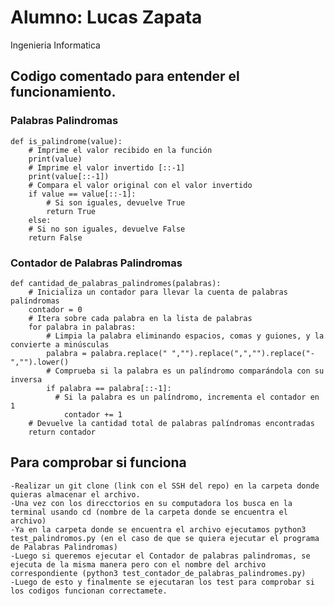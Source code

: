 # Alumno: Lucas Zapata
Ingenieria Informatica
## Codigo comentado para entender el funcionamiento.
### Palabras Palindromas
    def is_palindrome(value):
        # Imprime el valor recibido en la función
        print(value)
        # Imprime el valor invertido [::-1]
        print(value[::-1])
        # Compara el valor original con el valor invertido
        if value == value[::-1]:
            # Si son iguales, devuelve True
            return True
        else:
        # Si no son iguales, devuelve False
        return False
### Contador de Palabras Palindromas
    def cantidad_de_palabras_palindromes(palabras):
        # Inicializa un contador para llevar la cuenta de palabras palíndromas
        contador = 0
        # Itera sobre cada palabra en la lista de palabras
        for palabra in palabras:
            # Limpia la palabra eliminando espacios, comas y guiones, y la convierte a minúsculas
            palabra = palabra.replace(" ","").replace(",","").replace("-","").lower()
            # Comprueba si la palabra es un palíndromo comparándola con su inversa
            if palabra == palabra[::-1]:
              # Si la palabra es un palíndromo, incrementa el contador en 1
                contador += 1
        # Devuelve la cantidad total de palabras palíndromas encontradas
        return contador
## Para comprobar si funciona
    -Realizar un git clone (link con el SSH del repo) en la carpeta donde quieras almacenar el archivo.
    -Una vez con los direcctorios en su computadora los busca en la terminal usando cd (nombre de la carpeta donde se encuentra el archivo)
    -Ya en la carpeta donde se encuentra el archivo ejecutamos python3 test_palindromos.py (en el caso de que se quiera ejecutar el programa de Palabras Palindromas)
    -Luego si queremos ejecutar el Contador de palabras palindromas, se ejecuta de la misma manera pero con el nombre del archivo correspondiente (python3 test_contador_de_palabras_palindromes.py)
    -Luego de esto y finalmente se ejecutaran los test para comprobar si los codigos funcionan correctamete.

